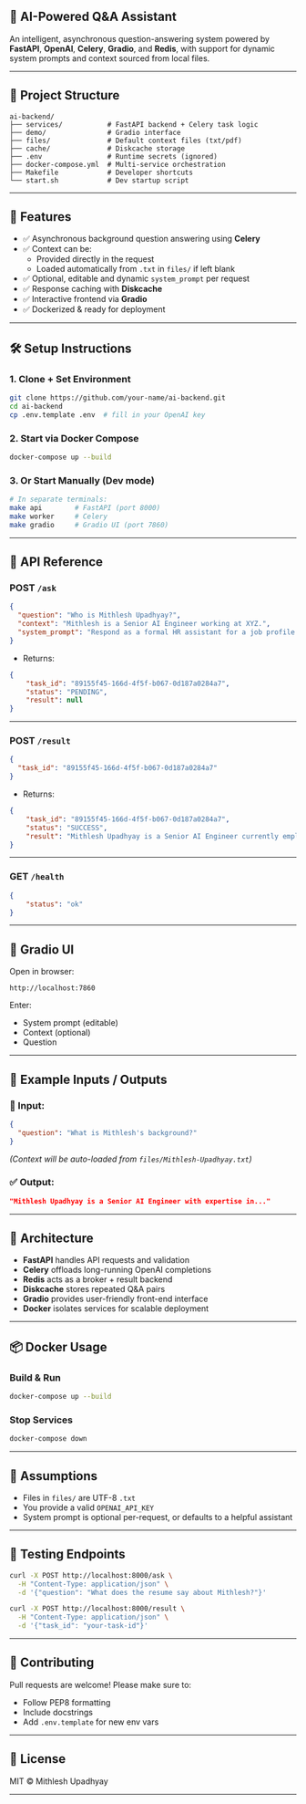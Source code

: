 ## 🧠 AI-Powered Q&A Assistant

An intelligent, asynchronous question-answering system powered by **FastAPI**, **OpenAI**, **Celery**, **Gradio**, and **Redis**, with support for dynamic system prompts and context sourced from local files.

---

## 📂 Project Structure

```
ai-backend/
├── services/           # FastAPI backend + Celery task logic
├── demo/               # Gradio interface
├── files/              # Default context files (txt/pdf)
├── cache/              # Diskcache storage
├── .env                # Runtime secrets (ignored)
├── docker-compose.yml  # Multi-service orchestration
├── Makefile            # Developer shortcuts
└── start.sh            # Dev startup script
```

---

## 🚀 Features

- ✅ Asynchronous background question answering using **Celery**
- ✅ Context can be:
  - Provided directly in the request
  - Loaded automatically from `.txt` in `files/` if left blank
- ✅ Optional, editable and dynamic `system_prompt` per request
- ✅ Response caching with **Diskcache**
- ✅ Interactive frontend via **Gradio**
- ✅ Dockerized & ready for deployment

---

## 🛠️ Setup Instructions

### 1. Clone + Set Environment

```bash
git clone https://github.com/your-name/ai-backend.git
cd ai-backend
cp .env.template .env  # fill in your OpenAI key
```

### 2. Start via Docker Compose

```bash
docker-compose up --build
```

### 3. Or Start Manually (Dev mode)

```bash
# In separate terminals:
make api        # FastAPI (port 8000)
make worker     # Celery
make gradio     # Gradio UI (port 7860)
```

---

## 📮 API Reference

### POST `/ask`

```json
{
  "question": "Who is Mithlesh Upadhyay?",
  "context": "Mithlesh is a Senior AI Engineer working at XYZ.",
  "system_prompt": "Respond as a formal HR assistant for a job profile."
}
```

- Returns: 

```json
{
    "task_id": "89155f45-166d-4f5f-b067-0d187a0284a7",
    "status": "PENDING",
    "result": null
}
```

---

### POST `/result`

```json
{
  "task_id": "89155f45-166d-4f5f-b067-0d187a0284a7"
}
```

- Returns:
```json
{
    "task_id": "89155f45-166d-4f5f-b067-0d187a0284a7",
    "status": "SUCCESS",
    "result": "Mithlesh Upadhyay is a Senior AI Engineer currently employed at XYZ. He possesses expertise in artificial intelligence and plays a significant role in developing AI solutions for the organization. His contributions have been valuable in advancing the company's technological capabilities in the field of AI."
}
```

---

### GET `/health`

```json
{
    "status": "ok"
}
```

---

## 💬 Gradio UI

Open in browser:
```
http://localhost:7860
```

Enter:
- System prompt (editable)
- Context (optional)
- Question

---

## 🧠 Example Inputs / Outputs

### 🧾 Input:
```json
{
  "question": "What is Mithlesh's background?"
}
```
*(Context will be auto-loaded from `files/Mithlesh-Upadhyay.txt`)*

### ✅ Output:
```json
"Mithlesh Upadhyay is a Senior AI Engineer with expertise in..."
```

---

## 🧱 Architecture

- **FastAPI** handles API requests and validation
- **Celery** offloads long-running OpenAI completions
- **Redis** acts as a broker + result backend
- **Diskcache** stores repeated Q&A pairs
- **Gradio** provides user-friendly front-end interface
- **Docker** isolates services for scalable deployment

---

## 📦 Docker Usage

### Build & Run

```bash
docker-compose up --build
```

### Stop Services

```bash
docker-compose down
```

---

## 📜 Assumptions

- Files in `files/` are UTF-8 `.txt` 
- You provide a valid `OPENAI_API_KEY`
- System prompt is optional per-request, or defaults to a helpful assistant

---

## 🧪 Testing Endpoints

```bash
curl -X POST http://localhost:8000/ask \
  -H "Content-Type: application/json" \
  -d '{"question": "What does the resume say about Mithlesh?"}'

curl -X POST http://localhost:8000/result \
  -H "Content-Type: application/json" \
  -d '{"task_id": "your-task-id"}'
```

---

## 🤝 Contributing

Pull requests are welcome! Please make sure to:

- Follow PEP8 formatting
- Include docstrings
- Add `.env.template` for new env vars

---

## 🧾 License

MIT © Mithlesh Upadhyay

---